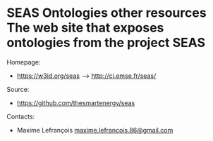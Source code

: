 SEAS Ontologies other resources
The web site that exposes ontologies from the project SEAS
===

Homepage:
* https://w3id.org/seas --> http://ci.emse.fr/seas/

Source:
* https://github.com/thesmartenergy/seas

Contacts: 
* Maxime Lefrançois <maxime.lefrancois.86@gmail.com>
